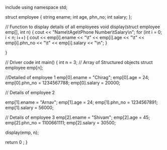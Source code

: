 include <iostream>
using namespace std;

struct employee {
 string ename;
 int age, phn_no;
 int salary;
};

// Function to display details of all employees
void display(struct employee emp[], int n)
{
  cout << "Name\tAge\tPhone Number\tSalary\n";
  for (int i = 0; i < n; i++) {
     cout << emp[i].ename << "\t" << emp[i].age << "\t"
     << emp[i].phn_no << "\t" << emp[i].salary << "\n";
   }

}

// Driver code
int main()
{
  int n = 3;
  // Array of Structured objects
  struct employee emp[n];
  
//Detailed of employee 1
emp[0].ename = "Chirag";
emp[0].age = 24;
emp[0].phn_no = 1234567788;
emp[0].salary = 20000;


// Details of employee 2

emp[1].ename = "Arnav";
emp[1].age = 24;
emp[1].phn_no = 1234567891;
emp[1].salary = 56000; 

// Details of employee 3
emp[2].ename = "Shivam";
emp[2].age = 45;
emp[2].phn_no = 1100661111;
emp[2].salary = 30500;

display(emp, n);

return 0 ;
}
